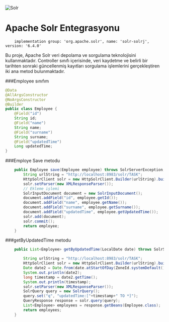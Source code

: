 ![Solr](https://upload.wikimedia.org/wikipedia/commons/thumb/c/cd/Apache_Solr_logo.svg/1920px-Apache_Solr_logo.svg.png)

# Apache Solr Entegrasyonu

`    implementation group: 'org.apache.solr', name: 'solr-solrj', version: '6.4.0'`

Bu proje, Apache Solr veri depolama ve sorgulama teknolojisini kullanmaktadır. Controller sınıfı içerisinde, veri kaydetme ve belirli bir tarihten sonraki güncellenmiş kayıtları sorgulama işlemlerini gerçekleştiren iki ana metod bulunmaktadır.


###Employee sınıfım

```java
@Data
@AllArgsConstructor
@NoArgsConstructor
@Builder
public class Employee {
    @Field("id")
    String id;
    @Field("name")
    String name;
    @Field("surname")
    String surname;
    @Field("updatedTime")
    Long updatedTime;
}
```

###Employe Save metodu
```java
    public Employee save(Employee employee) throws SolrServerException, IOException {
        String urlString = "http://localhost:8983/solr/TASK";
        HttpSolrClient solr = new HttpSolrClient.Builder(urlString).build();
        solr.setParser(new XMLResponseParser());
        // Ekleme işlemi
        SolrInputDocument document = new SolrInputDocument();
        document.addField("id", employee.getId());
        document.addField("name", employee.getName());
        document.addField("surname", employee.getSurname());
        document.addField("updatedTime", employee.getUpdatedTime());
        solr.add(document);
        solr.commit();
        return employee;
    }
```

###getByUpdatedTime metodu
```java
    public List<Employee> getByUpdatedTime(LocalDate date) throws SolrServerException, IOException {

        String urlString = "http://localhost:8983/solr/TASK";
        HttpSolrClient solr = new HttpSolrClient.Builder(urlString).build();
        Date date2 = Date.from(date.atStartOfDay(ZoneId.systemDefault()).toInstant());
        System.out.println(date2);
        long timestamp = date2.getTime();
        System.out.println(timestamp);
        solr.setParser(new XMLResponseParser());
        SolrQuery query = new SolrQuery();
        query.set("q", "updatedTime:["+timestamp+" TO *]");
        QueryResponse response = solr.query(query);
        List<Employee> employees = response.getBeans(Employee.class);
        return employees;
    }
```
